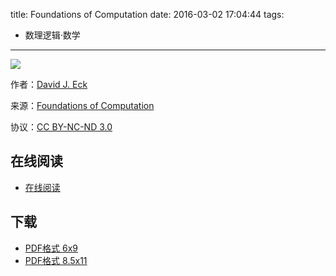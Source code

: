 title: Foundations of Computation
date: 2016-03-02 17:04:44
tags:
  - 数理逻辑·数学
---

![](http://math.hws.edu/FoundationsOfComputation/FoundationsOfComputation_small_cover.png)

作者：[David J. Eck](http://math.hws.edu/eck/)

来源：[Foundations of Computation](http://math.hws.edu/FoundationsOfComputation/)

协议：[CC BY-NC-ND 3.0](http://creativecommons.org/licenses/by-nc-nd/3.0/)

<!--more-->

## 在线阅读 ##

+ [在线阅读](http://math.hws.edu/FoundationsOfComputation/)

## 下载 ##

+ [PDF格式 6x9](http://math.hws.edu/FoundationsOfComputation/FoundationsOfComputation_2.3.1_6x9.pdf)
+ [PDF格式 8.5x11](http://math.hws.edu/FoundationsOfComputation/FoundationsOfComputation_2.3.1_8.5x11.pdf)